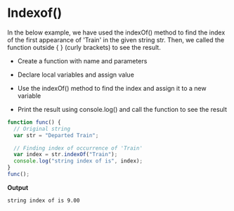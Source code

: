 # Indexof()

In the below example, we have used the indexOf() method to find the index of the first appearance of 'Train' in the given string str. Then, we called the function outside { } (curly brackets) to see the result.

- Create a function with name and parameters

- Declare local variables and assign value

- Use the indexOf() method to find the index and assign it to a new variable

- Print the result using console.log() and call the function to see the result

```js
function func() {
  // Original string
  var str = "Departed Train";

  // Finding index of occurrence of 'Train'
  var index = str.indexOf("Train");
  console.log("string index of is", index);
}
func();
```

**Output**

```
string index of is 9.00
```